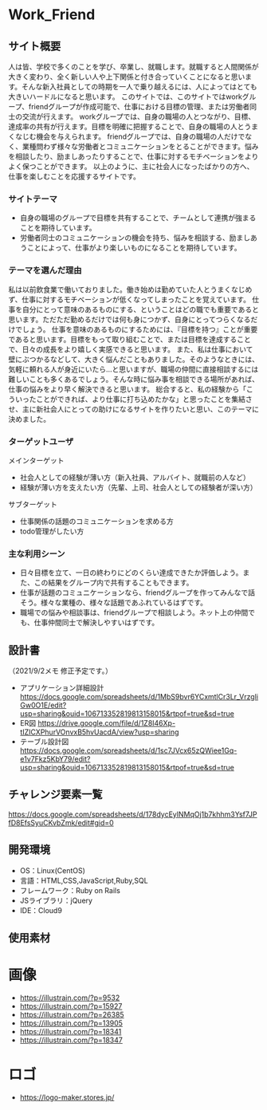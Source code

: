 # Work_Friend

## サイト概要
人は皆、学校で多くのことを学び、卒業し、就職します。就職すると人間関係が大きく変わり、全く新しい人や上下関係と付き合っていくことになると思います。そんな新入社員としての時期を一人で乗り越えるには、人によってはとても大きいハードルになると思います。
このサイトでは、このサイトではworkグループ、friendグループが作成可能で、仕事における目標の管理、または労働者同士の交流が行えます。
workグループでは、自身の職場の人とつながり、目標、達成率の共有が行えます。目標を明確に把握することで、自身の職場の人とうまくなじむ機会を与えられます。
friendグループでは、自身の職場の人だけでなく、業種問わず様々な労働者とコミュニケーションをとることができます。悩みを相談したり、励ましあったりすることで、仕事に対するモチベーションをよりよく保つことができます。
以上のように、主に社会人になったばかりの方へ、仕事を楽しむことを応援するサイトです。

### サイトテーマ
- 自身の職場のグループで目標を共有することで、チームとして連携が強まることを期待しています。
- 労働者同士のコミュニケーションの機会を持ち、悩みを相談する、励ましあうことによって、仕事がより楽しいものになることを期待しています。

### テーマを選んだ理由
私は以前飲食業で働いておりました。働き始めは勤めていた人とうまくなじめず、仕事に対するモチベーションが低くなってしまったことを覚えています。
仕事を自分にとって意味のあるものにする、ということはどの職でも重要であると思います。ただただ勤めるだけでは何も身につかず、自身にとってつらくなるだけでしょう。
仕事を意味のあるものにするためには、『目標を持つ』ことが重要であると思います。目標をもって取り組むことで、または目標を達成することで、日々の成長をより嬉しく実感できると思います。
また、私は仕事において壁にぶつかるなどして、大きく悩んだこともありました。そのようなときには、気軽に頼れる人が身近にいたら…と思いますが、職場の仲間に直接相談するには難しいことも多くあるでしょう。そんな時に悩み事を相談できる場所があれば、仕事の悩みをより早く解決できると思います。
総合すると、私の経験から「こういったことができれば、より仕事に打ち込めたかな」と思ったことを集結させ、主に新社会人にとっての助けになるサイトを作りたいと思い、このテーマに決めました。

### ターゲットユーザ
メインターゲット
- 社会人としての経験が薄い方（新入社員、アルバイト、就職前の人など）
- 経験が薄い方を支えたい方（先輩、上司、社会人としての経験者が深い方）

サブターゲット
- 仕事関係の話題のコミュニケーションを求める方
- todo管理がしたい方

### 主な利用シーン
- 日々目標を立て、一日の終わりにどのくらい達成できたか評価しよう。また、この結果をグループ内で共有することもできます。
- 仕事が話題のコミュニケーションなら、friendグループを作ってみんなで話そう。様々な業種の、様々な話題であふれているはずです。
- 職場での悩みや相談事は、friendグループで相談しよう。ネット上の仲間でも、仕事仲間同士で解決しやすいはずです。

## 設計書
（2021/9/2メモ 修正予定です。）
- アプリケーション詳細設計
https://docs.google.com/spreadsheets/d/1MbS9bvr6YCxmtlCr3Lr_VrzgliGw0O1E/edit?usp=sharing&ouid=106713352819813158015&rtpof=true&sd=true
- ER図
https://drive.google.com/file/d/1Z8I46Xp-tIZICXPhurVOnvxB5hvUacdA/view?usp=sharing
- テーブル設計図
https://docs.google.com/spreadsheets/d/1sc7JVcx65zQWiee1Gq-e1v7Fkz5KbY79/edit?usp=sharing&ouid=106713352819813158015&rtpof=true&sd=true


## チャレンジ要素一覧
https://docs.google.com/spreadsheets/d/178dycEylNMqOj1b7khhm3Ysf7JPfD8EfsSyuCKvbZmk/edit#gid=0

## 開発環境
- OS：Linux(CentOS)
- 言語：HTML,CSS,JavaScript,Ruby,SQL
- フレームワーク：Ruby on Rails
- JSライブラリ：jQuery
- IDE：Cloud9

## 使用素材
# 画像
- https://illustrain.com/?p=9532
- https://illustrain.com/?p=15927
- https://illustrain.com/?p=26385
- https://illustrain.com/?p=13905
- https://illustrain.com/?p=18341
- https://illustrain.com/?p=18347
# ロゴ
- https://logo-maker.stores.jp/
